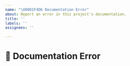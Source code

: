 ```yaml
---
name: "\U0001F4D6 Documentation Error"
about: Report an error in this project's documentation.
title: ''
labels: ''
assignees: ''

---
```


<!--
Thank you for reporting a documentation error!

While we try to get to every issue, we maintain a focus on this project's current roadmap. If you believe this error fits within the scope of this project's current roadmap, please detail why.
-->

# 📖 Documentation Error

<!-- Provide more details below this comment. -->

